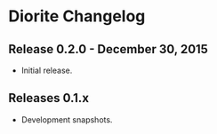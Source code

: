 Diorite Changelog
=================

Release 0.2.0 - December 30, 2015
---------------------------------

  * Initial release.

Releases 0.1.x
--------------

  * Development snapshots.
